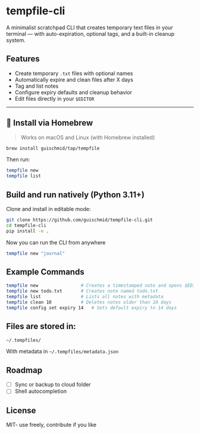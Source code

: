 # tempfile-cli

 A minimalist scratchpad CLI that creates temporary text files in your terminal — with auto-expiration, optional tags, and a built-in cleanup system.

##  Features

- Create temporary `.txt` files with optional names
- Automatically expire and clean files after X days
- Tag and list notes
- Configure expiry defaults and cleanup behavior
- Edit files directly in your `$EDITOR`

---

## 🍺 Install via Homebrew

> Works on macOS and Linux (with Homebrew installed)

```bash
brew install guischmid/tap/tempfile
```
Then run:
```bash
tempfile new
tempfile list
```

## Build and run natively (Python 3.11+)

Clone and install in editable mode:
```bash
git clone https://github.com/guischmid/tempfile-cli.git
cd tempfile-cli
pip install -e .
```
Now you can run the CLI from anywhere
```bash
tempfile new "journal"
```
## Example Commands
```bash
tempfile new                # Creates a timestamped note and opens $EDITOR
tempfile new todo.txt       # Creates note named todo.txt
tempfile list               # Lists all notes with metadata
tempfile clean 10           # Deletes notes older than 10 days
tempfile config set expiry 14   # Sets default expiry to 14 days
```
## Files are stored in:
```bash 
~/.tempfiles/
```
With metadata in `~/.tempfiles/metadata.json`

## Roadmap
- [ ] Sync or backup to cloud folder
- [ ] Shell autocompletion

## License

MIT- use freely, contribute if you like
